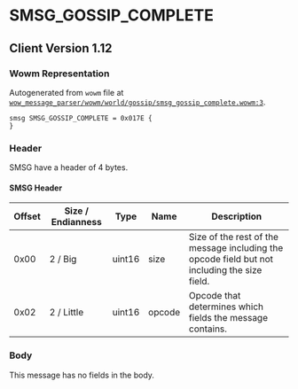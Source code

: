 # SMSG_GOSSIP_COMPLETE

## Client Version 1.12

### Wowm Representation

Autogenerated from `wowm` file at [`wow_message_parser/wowm/world/gossip/smsg_gossip_complete.wowm:3`](https://github.com/gtker/wow_messages/tree/main/wow_message_parser/wowm/world/gossip/smsg_gossip_complete.wowm#L3).
```rust,ignore
smsg SMSG_GOSSIP_COMPLETE = 0x017E {
}
```
### Header

SMSG have a header of 4 bytes.

#### SMSG Header

| Offset | Size / Endianness | Type   | Name   | Description |
| ------ | ----------------- | ------ | ------ | ----------- |
| 0x00   | 2 / Big           | uint16 | size   | Size of the rest of the message including the opcode field but not including the size field.|
| 0x02   | 2 / Little        | uint16 | opcode | Opcode that determines which fields the message contains.|

### Body

This message has no fields in the body.

